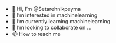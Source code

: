 - 👋 Hi, I’m @Setarehnikpeyma
- 👀 I’m interested in machinelearning
- 🌱 I’m currently learning machinelearning
- 💞️ I’m looking to collaborate on ...
- 📫 How to reach me

<!---
Setarehnikpeyma/Setarehnikpeyma is a ✨ special ✨ repository because its `README.md` (this file) appears on your GitHub profile.
You can click the Preview link to take a look at your changes.
--->
